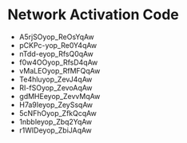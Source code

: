 # Network Activation Code
* A5rjSOyop_ReOsYqAw
* pCKPc-yop_Re0Y4qAw
* nTdd-eyop_RfsQ0qAw
* f0w4OOyop_RfsD4qAw
* vMaLEOyop_RfMFQqAw
* Te4hluyop_ZevJ4qAw
* RI-fSOyop_ZevoAqAw
* gdMHEeyop_ZevvMqAw
* H7a9Ieyop_ZeySsqAw
* 5cNFhOyop_ZfkQcqAw
* 1nbbleyop_Zbq2YqAw
* r1WIDeyop_ZbiJAqAw